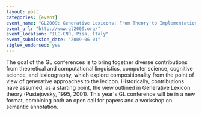 ```yaml
---
layout: post
categories: [event]
event_name: "GL2009: Generative Lexicons: From Theory to Implementation"
event_url: "http://www.gl2009.org/"
event_location: "ILC-CNR, Pisa, Italy"
event_submission_date: "2009-06-01"
siglex_endorsed: yes
---
```

The goal of the GL conferences is to bring together diverse
contributions from theoretical and computational linguistics, computer science, cognitive science, and lexicography, which explore compositionality from the point of view of generative approaches to the lexicon.  Historically, contributions have assumed, as a starting point, the view outlined in Generative Lexicon theory (Pustejovsky, 1995, 2001). This year's GL conference will be in a new format, combining both an open call for papers and a workshop on semantic annotation.